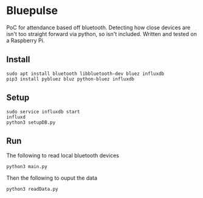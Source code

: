 # Bluepulse
PoC for attendance based off bluetooth. Detecting how close devices are isn't too straight forward via python, so isn't included. Written and tested on a Raspberry Pi.

## Install

```
sudo apt install bluetooth libbluetooth-dev bluez influxdb
pip3 install pybluez bluz python-bluez influxdb
```

## Setup

```
sudo service influxdb start
influxd
python3 setupDB.py
```

## Run
The following to read local bluetooth devices
```
python3 main.py
``` 
Then the following to ouput the data
```
python3 readData.py
```
